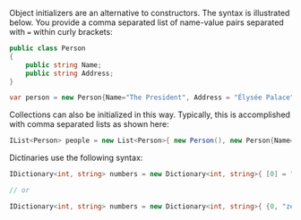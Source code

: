 Object initializers are an alternative to constructors. The syntax is illustrated below. You provide a comma separated list of name-value pairs separated with `=` within curly brackets:

```csharp
public class Person
{
    public string Name;
    public string Address;
}

var person = new Person{Name="The President", Address = "Élysée Palace"};
```

Collections can also be initialized in this way. Typically, this is accomplished with comma separated lists as shown here:

```csharp
IList<Person> people = new List<Person>{ new Person(), new Person{Name="Joe Shmo"}};
```

Dictinaries use the following syntax:

```csharp
IDictionary<int, string> numbers = new Dictionary<int, string>{ [0] = "zero", [1] = "one"...};

// or

IDictionary<int, string> numbers = new Dictionary<int, string>{ {0, "zero" }, {1,  "one"}...};
```